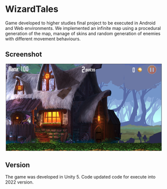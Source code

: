 # WizardTales

Game developed to higher studies final project to be executed in Android and Web environments. We implemented an infinite map using a procedural generation of the map, manage of skins and random generation of enemies with different movement behaviours. 

## Screenshot
<div align="center">
  <img width="500" src="example.png"/>
</div>

## Version
The game was developed in Unity 5. Code updated code for execute into 2022 version.
